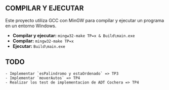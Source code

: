 ## COMPILAR Y EJECUTAR

Este proyecto utiliza GCC con MinGW para compilar y ejecutar un programa en un entorno Windows.

- **Compilar y ejecutar:** `mingw32-make TP=x & Build\main.exe`
- **Compilar:** `mingw32-make TP=x`
- **Ejecutar:** `Build\main.exe`

## TODO

    - Implementar `esPalindromo y estaOrdenado` => TP3
    - Implementar `moverAutos` => TP4
    - Realizar los test de implementacion de ADT Cochera => TP4